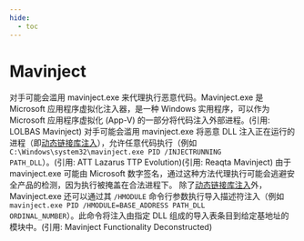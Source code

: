 ```yaml
---
hide:
  - toc
---
```


# Mavinject

对手可能会滥用 mavinject.exe 来代理执行恶意代码。Mavinject.exe 是 Microsoft 应用程序虚拟化注入器，是一种 Windows 实用程序，可以作为 Microsoft 应用程序虚拟化 (App-V) 的一部分将代码注入外部进程。(引用: LOLBAS Mavinject)  对手可能会滥用 mavinject.exe 将恶意 DLL 注入正在运行的进程（即[动态链接库注入](https://attack.mitre.org/techniques/T1055/001)），允许任意代码执行（例如 <code>C:\Windows\system32\mavinject.exe PID /INJECTRUNNING PATH_DLL</code>）。(引用: ATT Lazarus TTP Evolution)(引用: Reaqta Mavinject) 由于 mavinject.exe 可能由 Microsoft 数字签名，通过这种方法代理执行可能会逃避安全产品的检测，因为执行被掩盖在合法进程下。  除了[动态链接库注入](https://attack.mitre.org/techniques/T1055/001)外，Mavinject.exe 还可以通过其 <code>/HMODULE</code> 命令行参数执行导入描述符注入（例如 <code>mavinject.exe PID /HMODULE=BASE_ADDRESS PATH_DLL ORDINAL_NUMBER</code>）。此命令将注入由指定 DLL 组成的导入表条目到给定基地址的模块中。(引用: Mavinject Functionality Deconstructed)

